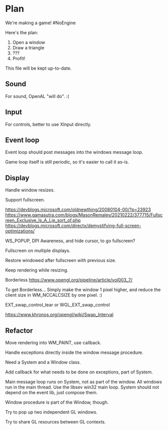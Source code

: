 # Plan

We're making a game! #NoEngine

Here's the plan:

1. Open a window
2. Draw a triangle
3. ???
4. Profit!

This file will be kept up-to-date.

## Sound

For sound, OpenAL "will do". :(

## Input

For controls, better to use XInput directly.

## Event loop

Event loop should post messages into the windows message loop.

Game loop itself is still periodic, so it's easier to call it as-is.

## Display

Handle window resizes.

Support fullscreen.

https://devblogs.microsoft.com/oldnewthing/20080104-00/?p=23923
https://www.gamasutra.com/blogs/MasonRemaley/20210222/377715/Fullscreen_Exclusive_Is_A_Lie_sort_of.php
https://devblogs.microsoft.com/directx/demystifying-full-screen-optimizations/

WS_POPUP, DPI Awareness, and hide cursor, to go fullscreen?

Fullscreen on multiple displays.

Restore windowed after fullscreen with previous size.

Keep rendering while resizing.

Borderless https://www.opengl.org/pipeline/article/vol003_7/

To get Borderless... Simply make the window 1 pixel higher, and reduce the client size in WM_NCCALCSIZE by one pixel. :)

EXT_swap_control_tear or WGL_EXT_swap_control

https://www.khronos.org/opengl/wiki/Swap_Interval

## Refactor

Move rendering into WM_PAINT, use callback.

Handle exceptions directly inside the window message procedure.

Need a System and a Window class.

Add callback for what needs to be done on exceptions, part of System.

Main message loop runs on System, not as part of the window. All windows run in the main thread. Use the libsev win32 main loop. System should not depend on the event lib, just compose them.

Window procedure is part of the Window, though.

Try to pop up two independent GL windows.

Try to share GL resources between GL contexts.
